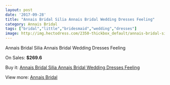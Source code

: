 ```yaml
---
layout: post
date: '2017-09-28'
title: "Annais Bridal Silia Annais Bridal Wedding Dresses Feeling"
category: Annais Bridal
tags: ["bridal","little","bridesmaid","wedding","dresses"]
image: http://img.hectodress.com/2350-thickbox_default/annais-bridal-silia-annais-bridal-wedding-dresses-feeling.jpg
---
```

Annais Bridal Silia Annais Bridal Wedding Dresses Feeling

On Sales: **$269.6**
<a href="https://www.hectodress.com/annais-bridal/1394-annais-bridal-silia-annais-bridal-wedding-dresses-feeling.html"><amp-img layout="responsive" width="600" height="600" src="//img.hectodress.com/2350-thickbox_default/annais-bridal-silia-annais-bridal-wedding-dresses-feeling.jpg" alt="Annais Bridal Silia Annais Bridal Wedding Dresses Feeling 0" /></a>

Buy it: [Annais Bridal Silia Annais Bridal Wedding Dresses Feeling](https://www.hectodress.com/annais-bridal/1394-annais-bridal-silia-annais-bridal-wedding-dresses-feeling.html "Annais Bridal Silia Annais Bridal Wedding Dresses Feeling")

View more: [Annais Bridal](https://www.hectodress.com/18-annais-bridal "Annais Bridal")
